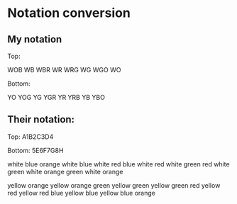 # Notation conversion

## My notation
Top:

WOB
WB
WBR
WR
WRG
WG
WGO
WO

Bottom:

YO
YOG
YG
YGR
YR
YRB
YB
YBO

## Their notation:

Top:
A1B2C3D4

Bottom:
5E6F7G8H

 white  blue  orange 
 white  blue 
 white  red  blue 
 white  red 
 white  green  red 
 white  green 
 white  orange  green 
 white  orange 

 yellow  orange 
 yellow  orange  green 
 yellow  green 
 yellow  green  red 
 yellow  red 
 yellow  red  blue 
 yellow  blue 
 yellow  blue  orange 

